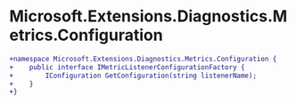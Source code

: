 # Microsoft.Extensions.Diagnostics.Metrics.Configuration

``` diff
+namespace Microsoft.Extensions.Diagnostics.Metrics.Configuration {
+    public interface IMetricListenerConfigurationFactory {
+        IConfiguration GetConfiguration(string listenerName);
+    }
+}
```
